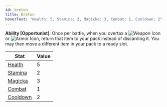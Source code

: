```yaml
---
id: breton
title: Breton
hoverText: "Health: 5, Stamina: 2, Magicka: 3, Combat: 1, Cooldown: 2"
---
```


**Ability [Opportunist]**: Once per battle, when you overtax a <img src="/icons/weapon.svg" alt="Weapon Icon" class="icon-svg" /> or <img src="/icons/armor.svg" alt="Armor Icon" class="icon-svg" />, return that item to your pack instead of discarding it. You may then move a different item in your pack to a ready slot.

| Stat | Value |
|-----------|-------|
| [Health](/docs/all/stats/health)    |  5    |
| [Stamina](/docs/all/stats/stamina)   |   2   |
| [Magicka](/docs/all/stats/magicka)   |   3   |
| [Combat](/docs/all/skill-lines/combat)    |     1 |
| [Cooldown](/docs/all/stats/cooldown)  |   2   |